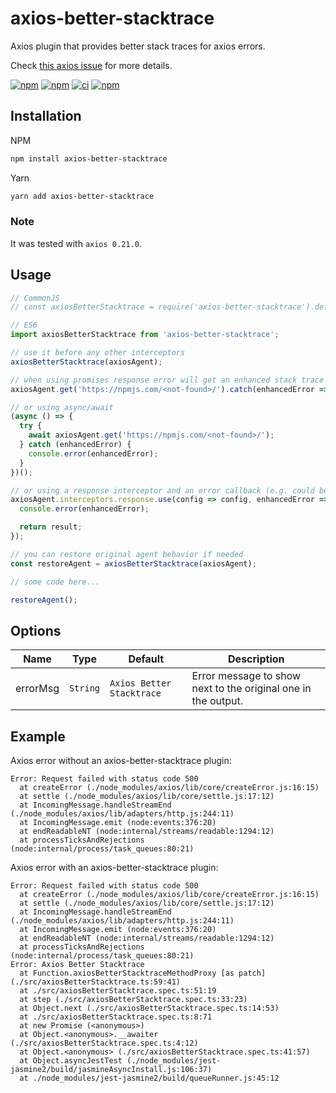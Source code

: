 # axios-better-stacktrace

Axios plugin that provides better stack traces for axios errors.

Check [this axios issue](https://github.com/axios/axios/issues/2387) for more details.

[![npm](https://img.shields.io/npm/v/axios-better-stacktrace.svg?label=npm%20package)](https://www.npmjs.com/package/axios-better-stacktrace)
[![npm](https://img.shields.io/npm/dt/axios-better-stacktrace.svg)](https://www.npmjs.com/package/axios-better-stacktrace)
[![ci](https://github.com/svsool/axios-better-stacktrace/workflows/CI/badge.svg?branch=main)](https://github.com/svsool/axios-better-stacktrace/actions?query=workflow%3ACI+branch%main)
[![npm](https://img.shields.io/npm/l/axios-better-stacktrace.svg)](https://choosealicense.com/licenses/mit)

## Installation

NPM
```bash
npm install axios-better-stacktrace
```

Yarn
```bash
yarn add axios-better-stacktrace
```

### Note

It was tested with `axios 0.21.0`.

## Usage

```js
// CommonJS
// const axiosBetterStacktrace = require('axios-better-stacktrace').default;

// ES6
import axiosBetterStacktrace from 'axios-better-stacktrace';

// use it before any other interceptors
axiosBetterStacktrace(axiosAgent);

// when using promises response error will get an enhanced stack trace automatically
axiosAgent.get('https://npmjs.com/<not-found>/').catch(enhancedError => console.error(enhancedError));

// or using async/await
(async () => {
  try {
    await axiosAgent.get('https://npmjs.com/<not-found>/');
  } catch (enhancedError) {
    console.error(enhancedError);
  }
})();

// or using a response interceptor and an error callback (e.g. could be useful with a logging middleware)
axiosAgent.interceptors.response.use(config => config, enhancedError => {
  console.error(enhancedError);

  return result;
});

// you can restore original agent behavior if needed
const restoreAgent = axiosBetterStacktrace(axiosAgent);

// some code here...

restoreAgent();
```

## Options

| Name | Type | Default | Description |
| --- | --- | --- | --- |
| errorMsg | `String` | `Axios Better Stacktrace` | Error message to show next to the original one in the output. |

## Example

Axios error without an axios-better-stacktrace plugin:

```
Error: Request failed with status code 500
  at createError (./node_modules/axios/lib/core/createError.js:16:15)
  at settle (./node_modules/axios/lib/core/settle.js:17:12)
  at IncomingMessage.handleStreamEnd (./node_modules/axios/lib/adapters/http.js:244:11)
  at IncomingMessage.emit (node:events:376:20)
  at endReadableNT (node:internal/streams/readable:1294:12)
  at processTicksAndRejections (node:internal/process/task_queues:80:21)
```

Axios error with an axios-better-stacktrace plugin:

```
Error: Request failed with status code 500
  at createError (./node_modules/axios/lib/core/createError.js:16:15)
  at settle (./node_modules/axios/lib/core/settle.js:17:12)
  at IncomingMessage.handleStreamEnd (./node_modules/axios/lib/adapters/http.js:244:11)
  at IncomingMessage.emit (node:events:376:20)
  at endReadableNT (node:internal/streams/readable:1294:12)
  at processTicksAndRejections (node:internal/process/task_queues:80:21)
Error: Axios Better Stacktrace
  at Function.axiosBetterStacktraceMethodProxy [as patch] (./src/axiosBetterStacktrace.ts:59:41)
  at ./src/axiosBetterStacktrace.spec.ts:51:19
  at step (./src/axiosBetterStacktrace.spec.ts:33:23)
  at Object.next (./src/axiosBetterStacktrace.spec.ts:14:53)
  at ./src/axiosBetterStacktrace.spec.ts:8:71
  at new Promise (<anonymous>)
  at Object.<anonymous>.__awaiter (./src/axiosBetterStacktrace.spec.ts:4:12)
  at Object.<anonymous> (./src/axiosBetterStacktrace.spec.ts:41:57)
  at Object.asyncJestTest (./node_modules/jest-jasmine2/build/jasmineAsyncInstall.js:106:37)
  at ./node_modules/jest-jasmine2/build/queueRunner.js:45:12
```
